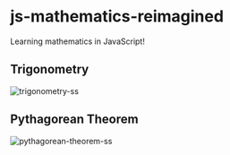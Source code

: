 # js-mathematics-reimagined
Learning mathematics in JavaScript!

## Trigonometry
![trigonometry-ss](https://github.com/tanuvnair/js-mathematics-reimagined/assets/75950759/a6057ab3-31af-4e28-af8e-b636d2c213f6)

## Pythagorean Theorem
![pythagorean-theorem-ss](https://github.com/tanuvnair/js-mathematics-reimagined/assets/75950759/1f6abff5-230f-472c-b2ef-07e4f8f3cb63)
